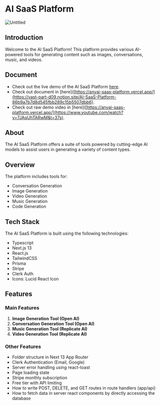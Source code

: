 # AI SaaS Platform
![Untitled](https://github.com/Seavleu/AI-Platform/assets/86590058/596ad6d5-59b4-4b13-967d-2d08bf11a639)

## Introduction

Welcome to the AI SaaS Platform! This platform provides various AI-powered tools for generating content such as images, conversations, music, and videos.

## Document

- Check out the live demo of the AI SaaS Platform [here](https://anyai-saas-platform.vercel.app/).
- Check out document in [here]([https://anyai-saas-platform.vercel.app/](https://vast-part-d09.notion.site/AI-SaaS-Platform-86b9a7b7d8d545fbb289c15b5507dbb6).
- Check out raw demo video in [here]([https://anyai-saas-platform.vercel.app/](https://www.youtube.com/watch?v=7JAqUhTARwM&t=37s).

## About

The AI SaaS Platform offers a suite of tools powered by cutting-edge AI models to assist users in generating a variety of content types.

## Overview

The platform includes tools for:

- Conversation Generation
- Image Generation
- Video Generation
- Music Generation
- Code Generation

## Tech Stack

The AI SaaS Platform is built using the following technologies:

- Typescript
- Next.js 13
- React.js
- TailwindCSS
- Prisma
- Stripe
- Clerk Auth
- Icons: Lucid React Icon

## Features

### Main Features

1. **Image Generation Tool (Open AI)**
2. **Conversation Generation Tool (Open AI)**
3. **Music Generation Tool (Replicate AI)**
4. **Video Generation Tool (Replicate AI)**

### Other Features

- Folder structure in Next 13 App Router
- Clerk Authentication (Email, Google)
- Server error handling using react-toast
- Page loading state
- Stripe monthly subscription
- Free tier with API limiting
- How to write POST, DELETE, and GET routes in route handlers (app/api)
- How to fetch data in server react components by directly accessing the database
